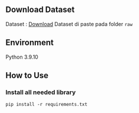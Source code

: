 ## Download Dataset 

Dataset  : [Download](https://drive.google.com/file/d/1fKsLuJEoMKjHuWs2oNMg1kfqYbPFo4Zu/view?usp=sharing)
Dataset di paste pada folder `raw`

## Environment

Python 3.9.10

## How to Use

### Install all needed library

```
pip install -r requirements.txt
```
